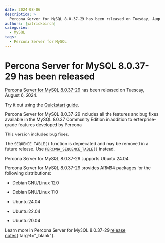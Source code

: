 ```yaml
---
date: 2024-08-06
description: >
  Percona Server for MySQL 8.0.37-29 has been released on Tuesday, August 6, 2024.
authors: [patrickbirch]
categories:
  - MySQL
tags:
  - Percona Server for MySQL
---
```


# Percona Server for MySQL 8.0.37-29 has been released

<!-- more -->

[Percona Server for MySQL 8.0.37-29](https://docs.percona.com/percona-server/8.0/index.html) has been released on Tuesday, August 6, 2024. 

Try it out using the [Quickstart guide](https://docs.percona.com/percona-server/8.0/quickstart-overview.html).

Percona Server for MySQL 8.0.37-29 includes all the features and bug fixes available in the MySQL 8.0.37 Community Edition in addition to enterprise-grade features developed by Percona. 

This version includes bug fixes. 

The `SEQUENCE_TABLE()` function is deprecated and may be removed in a future release. Use [`PERCONA_SEQUENCE_TABLE()`](https://docs.percona.com/percona-server/8.0/percona-sequence-table.html) instead.

Percona Server for MySQL 8.0.37-29 supports Ubuntu 24.04.

Percona Server for MySQL 8.0.37-29 provides ARM64 packages for the following distributions:

* Debian GNU/Linux 12.0

* Debian GNU/Linux 11.0

* Ubuntu 24.04

* Ubuntu 22.04

* Ubuntu 20.04


Learn more in Percona Server for MySQL 8.0.37-29 [release notes](https://docs.percona.com/percona-server/8.0/release-notes/8.0.37-29.html){:target="_blank"}.

